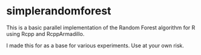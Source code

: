 simplerandomforest
==================

This is a basic parallel implementation of the Random Forest algorithm for R using Rcpp and RcppArmadillo.

I made this for as a base for various experiments. Use at your own risk.
